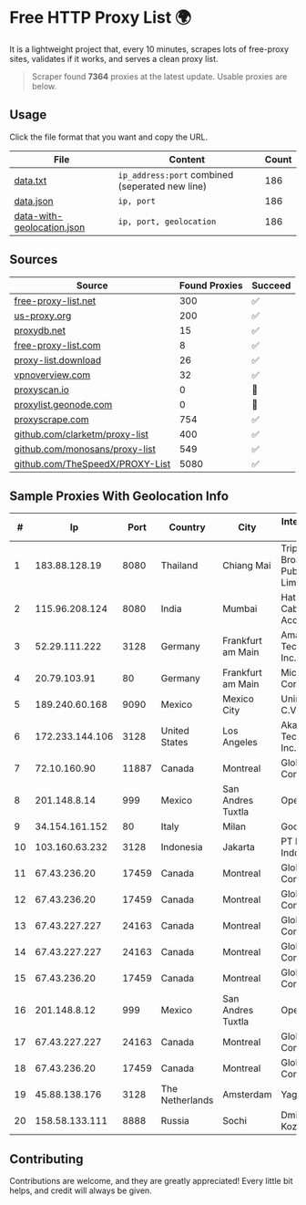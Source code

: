 
# Free HTTP Proxy List 🌍

It is a lightweight project that, every 10 minutes, scrapes lots of free-proxy sites, validates if it works, and serves a clean proxy list.


> Scraper found **7364** proxies at the latest update. Usable proxies are below.

## Usage

Click the file format that you want and copy the URL.


|File|Content|Count|
|----|-------|-----|
|[data.txt](https://raw.githubusercontent.com/themiralay/Proxy-List-World/master/data.txt)|`ip_address:port` combined (seperated new line)|186|
|[data.json](https://raw.githubusercontent.com/themiralay/Proxy-List-World/master/data.json)|`ip, port`|186|
|[data-with-geolocation.json](https://raw.githubusercontent.com/themiralay/Proxy-List-World/master/data-with-geolocation.json)|`ip, port, geolocation`|186|

## Sources

|Source|Found Proxies|Succeed|
|------|-------------|-------|
|[free-proxy-list.net](https://free-proxy-list.net)|300|✅|
|[us-proxy.org](https://www.us-proxy.org)|200|✅|
|[proxydb.net](http://proxydb.net)|15|✅|
|[free-proxy-list.com](https://free-proxy-list.com/?page=&port=&type%5B%5D=http&type%5B%5D=https&up_time=0&search=Search)|8|✅|
|[proxy-list.download](https://www.proxy-list.download/HTTP)|26|✅|
|[vpnoverview.com](https://vpnoverview.com/privacy/anonymous-browsing/free-proxy-servers)|32|✅|
|[proxyscan.io](https://www.proxyscan.io)|0|🚫|
|[proxylist.geonode.com](https://proxylist.geonode.com/api/proxy-list?limit=300&page=1&sort_by=lastChecked&sort_type=desc&protocols=http,https)|0|🚫|
|[proxyscrape.com](https://api.proxyscrape.com/v2/?request=displayproxies&protocol=http&timeout=10000&country=all&ssl=all&anonymity=all)|754|✅|
|[github.com/clarketm/proxy-list](https://raw.githubusercontent.com/clarketm/proxy-list/master/proxy-list-raw.txt)|400|✅|
|[github.com/monosans/proxy-list](https://raw.githubusercontent.com/monosans/proxy-list/main/proxies/http.txt)|549|✅|
|[github.com/TheSpeedX/PROXY-List](https://raw.githubusercontent.com/TheSpeedX/PROXY-List/master/http.txt)|5080|✅|


## Sample Proxies With Geolocation Info

|#|Ip|Port|Country|City|Internet Service Provider|
|-|--|----|-------|----|-------------------------|
|1|183.88.128.19|8080|Thailand|Chiang Mai|Triple T Broadband Public Company Limited|
|2|115.96.208.124|8080|India|Mumbai|Hathway IP over Cable Internet Access|
|3|52.29.111.222|3128|Germany|Frankfurt am Main|Amazon Technologies Inc.|
|4|20.79.103.91|80|Germany|Frankfurt am Main|Microsoft Corporation|
|5|189.240.60.168|9090|Mexico|Mexico City|Uninet S.A. de C.V.|
|6|172.233.144.106|3128|United States|Los Angeles|Akamai Technologies, Inc.|
|7|72.10.160.90|11887|Canada|Montreal|GloboTech Communications|
|8|201.148.8.14|999|Mexico|San Andres Tuxtla|Operbes|
|9|34.154.161.152|80|Italy|Milan|Google LLC|
|10|103.160.63.232|3128|Indonesia|Jakarta|PT Herza Digital Indonesia|
|11|67.43.236.20|17459|Canada|Montreal|GloboTech Communications|
|12|67.43.236.20|17459|Canada|Montreal|GloboTech Communications|
|13|67.43.227.227|24163|Canada|Montreal|GloboTech Communications|
|14|67.43.227.227|24163|Canada|Montreal|GloboTech Communications|
|15|67.43.236.20|17459|Canada|Montreal|GloboTech Communications|
|16|201.148.8.12|999|Mexico|San Andres Tuxtla|Operbes|
|17|67.43.227.227|24163|Canada|Montreal|GloboTech Communications|
|18|67.43.236.20|17459|Canada|Montreal|GloboTech Communications|
|19|45.88.138.176|3128|The Netherlands|Amsterdam|Yaglom Labs Ltd|
|20|158.58.133.111|8888|Russia|Sochi|Dmitriy V. Kozmenko|



## Contributing

Contributions are welcome, and they are greatly appreciated! Every
little bit helps, and credit will always be given.


